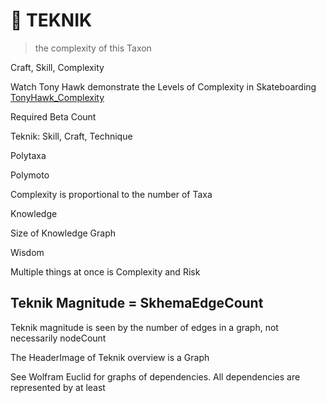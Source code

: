 # 🔷 TEKNIK

> the complexity of this Taxon

Craft, Skill, Complexity

Watch Tony Hawk demonstrate the Levels of Complexity in Skateboarding [TonyHawk_Complexity]( https://www.youtube.com/watch?v=OOg-4mtA3Zo )

Required Beta Count

Teknik: Skill, Craft, Technique

Polytaxa

Polymoto

Complexity is proportional to the number of Taxa

Knowledge

Size of Knowledge Graph

Wisdom

Multiple things at once is Complexity and Risk

## Teknik Magnitude = SkhemaEdgeCount

Teknik magnitude is seen by the number of edges in a graph, not necessarily nodeCount

The HeaderImage of Teknik overview is a Graph

See Wolfram Euclid for graphs of dependencies. All dependencies are represented by at least 